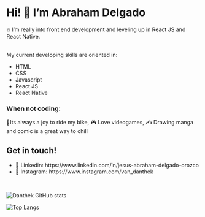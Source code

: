 <h1>Hi! 👋  I’m Abraham Delgado</h1>
<div>
 🔥 I’m really into front end development and leveling up in React JS and React Native. <br><br>
  <p>My current developing skills are oriented in: </p>
  <ul>
    <li> HTML </li>
    <li> CSS  </li>
    <li> Javascript </li>
    <li> React JS </li>
     <li> React Native </li>
  </ul>

  <h3> When not coding: </h3>
  <p>🚴Its always a joy to ride my bike, 🎮 Love videogames, ✍️ Drawing manga and comic is a great way to chill </p>

   <h2> Get in touch! </h2>
   <ul>
    <li> 💼 Linkedin: https://www.linkedin.com/in/jesus-abraham-delgado-orozco </li>
    <li> 📸 Instagram: https://www.instagram.com/van_danthek </li>   
   </ul>
</div>

<br>


![Danthek GitHub stats](https://github-readme-stats.vercel.app/api?username=danthek&show_icons=true&theme=monokai  )
<br>

[![Top Langs](https://github-readme-stats.vercel.app/api/top-langs/?username=danthek&layout=compact)](https://github.com/danthek/github-readme-stats)


<!---
danthek/danthek is a ✨ special ✨ repository because its `README.md` (this file) appears on your GitHub profile.
You can click the Preview link to take a look at your changes.
--->
